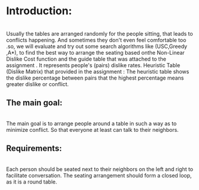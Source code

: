 <h1>Introduction:</h1><br>
Usually the tables are arranged randomly for the people sitting, that leads to  conflicts happening. And sometimes they don't even feel comfortable too .so, we will evaluate and try out some search algorithms like (USC,Greedy ,A*), to  find the best way to arrange the seating based onthe Non-Linear Dislike Cost function and  the  guide table that was attached to the assignment . It represents people's (pairs) dislike rates.
Heuristic Table (Dislike Matrix) that provided in the assignment : The heuristic table shows the dislike percentage between pairs that the highest percentage means greater dislike or conflict. 

<h2>The main goal:</h2><br>
The main goal is to arrange people around a table in such a way as to minimize conflict. So that everyone at least can talk to their neighbors.

<h2>Requirements:</h2> <br>
 Each person should be seated next to their neighbors on the left and right to facilitate conversation.  
The seating arrangement should form a closed loop, as it is a round table. 
